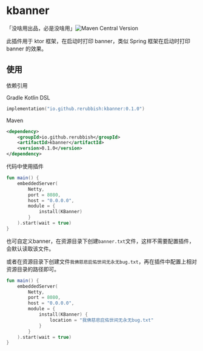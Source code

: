# kbanner

「没啥用出品，必是没啥用」![Maven Central Version](https://img.shields.io/maven-central/v/io.github.rerubbish/kbanner)

此插件用于 ktor 框架，在启动时打印 banner，类似 Spring 框架在启动时打印 banner 的效果。

## 使用

依赖引用

Gradle Kotlin DSL

```kts
implementation("io.github.rerubbish:kbanner:0.1.0")
```

Maven

```xml
<dependency>
    <groupId>io.github.rerubbish</groupId>
    <artifactId>kbanner</artifactId>
    <version>0.1.0</version>
</dependency>
```

代码中使用插件

```kotlin
fun main() {
    embeddedServer(
        Netty,
        port = 8080,
        host = "0.0.0.0",
        module = {
            install(KBanner)
        }
    ).start(wait = true)
}
```

也可自定义banner，在资源目录下创建`banner.txt`文件，这样不需要配置插件，会默认读取该文件。

或者在资源目录下创建文件`我佛慈悲庇佑世间无永无bug.txt`，再在插件中配置上相对资源目录的路径即可。

```kotlin
fun main() {
    embeddedServer(
        Netty,
        port = 8080,
        host = "0.0.0.0",
        module = {
            install(KBanner) {
                location = "我佛慈悲庇佑世间无永无bug.txt"
            }
        }
    ).start(wait = true)
}
```
